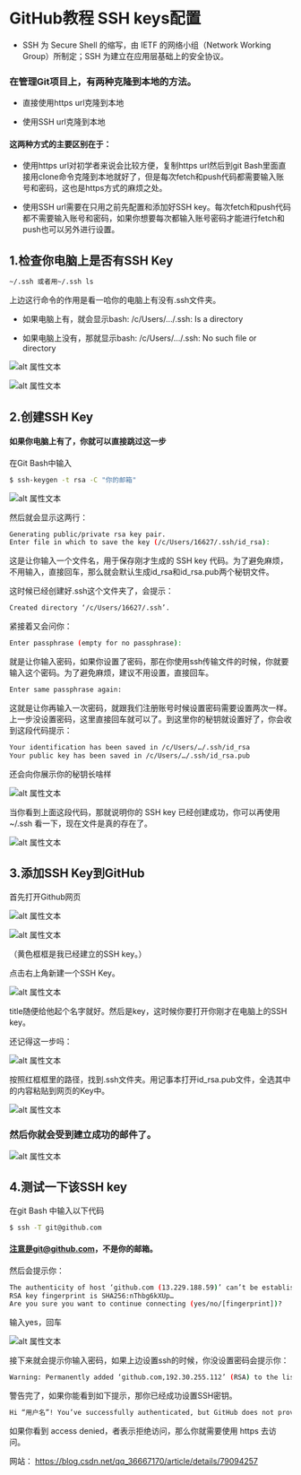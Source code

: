 # GitHub教程 SSH keys配置

 - SSH 为 Secure Shell 的缩写，由 IETF 的网络小组（Network Working Group）所制定；SSH 为建立在应用层基础上的安全协议。

###  在管理Git项目上，有两种克隆到本地的方法。
 
 - 直接使用https url克隆到本地
 
 - 使用SSH url克隆到本地

#### 这两种方式的主要区别在于：

 - 使用https url对初学者来说会比较方便，复制https url然后到git Bash里面直接用clone命令克隆到本地就好了，但是每次fetch和push代码都需要输入账号和密码，这也是https方式的麻烦之处。

 - 使用SSH url需要在只用之前先配置和添加好SSH key。每次fetch和push代码都不需要输入账号和密码，如果你想要每次都输入账号密码才能进行fetch和push也可以另外进行设置。


## 1.检查你电脑上是否有SSH Key

 ```sh
 ~/.ssh 或者用~/.ssh ls
 ``` 
 上边这行命令的作用是看一哈你的电脑上有没有.ssh文件夹。

 - 如果电脑上有，就会显示bash: /c/Users/…/.ssh: Is a directory
 
 - 如果电脑上没有，那就显示bash: /c/Users/…/.ssh: No such file or directory

 ![alt 属性文本](./image/github1.png)

 ![alt 属性文本](./image/github2.png)

## 2.创建SSH Key

 #### 如果你电脑上有了，你就可以直接跳过这一步

 在Git Bash中输入
 ```sh
 $ ssh-keygen -t rsa -C "你的邮箱"
 ```
 ![alt 属性文本](./image/github3.png)

 然后就会显示这两行：
 ```sh
 Generating public/private rsa key pair.
 Enter file in which to save the key (/c/Users/16627/.ssh/id_rsa):
 ```

 这是让你输入一个文件名，用于保存刚才生成的 SSH key 代码。为了避免麻烦，不用输入，直接回车，那么就会默认生成id_rsa和id_rsa.pub两个秘钥文件。

 这时候已经创建好.ssh这个文件夹了，会提示：

 ```sh
 Created directory ‘/c/Users/16627/.ssh’.
 ```

 紧接着又会问你：

 ```sh
 Enter passphrase (empty for no passphrase):
 ```

 就是让你输入密码，如果你设置了密码，那在你使用ssh传输文件的时候，你就要输入这个密码。为了避免麻烦，建议不用设置，直接回车。

 ```sh
 Enter same passphrase again:
 ```

 这就是让你再输入一次密码，就跟我们注册账号时候设置密码需要设置两次一样。上一步没设置密码，这里直接回车就可以了。到这里你的秘钥就设置好了，你会收到这段代码提示：

 ```sh
 Your identification has been saved in /c/Users/…/.ssh/id_rsa
 Your public key has been saved in /c/Users/…/.ssh/id_rsa.pub
 ```

 还会向你展示你的秘钥长啥样

 ![alt 属性文本](./image/github4.png)


 当你看到上面这段代码，那就说明你的 SSH key 已经创建成功，你可以再使用 ~/.ssh 看一下，现在文件是真的存在了。

 ![alt 属性文本](./image/github5.png)


## 3.添加SSH Key到GitHub

 首先打开Github网页

 ![alt 属性文本](./image/github6.png) 

 ![alt 属性文本](./image/github7.png)
 
 （黄色框框是我已经建立的SSH key。）

 点击右上角新建一个SSH Key。


 ![alt 属性文本](./image/github8.png)

 title随便给他起个名字就好。然后是key，这时候你要打开你刚才在电脑上的SSH key。
 
 还记得这一步吗：

 ![alt 属性文本](./image/github9.png)

 按照红框框里的路径，找到.ssh文件夹。用记事本打开id_rsa.pub文件，全选其中的内容粘贴到网页的Key中。

 ![alt 属性文本](./image/github10.png)

 ### 然后你就会受到建立成功的邮件了。
 
 ![alt 属性文本](./image/github11.png)


## 4.测试一下该SSH key
 
 在git Bash 中输入以下代码
 
 ```sh
 $ ssh -T git@github.com
 ```
 
 #### 注意是git@github.com，不是你的邮箱。

 然后会提示你：
 
 ```sh
 The authenticity of host ‘github.com (13.229.188.59)’ can’t be established.
 RSA key fingerprint is SHA256:nThbg6kXUp…
 Are you sure you want to continue connecting (yes/no/[fingerprint])?
 ```

 输入yes，回车

 ![alt 属性文本](./image/github12.png)

 接下来就会提示你输入密码，如果上边设置ssh的时候，你没设置密码会提示你：
 
 ```sh
 Warning: Permanently added ‘github.com,192.30.255.112’ (RSA) to the list of known hosts.
 ```
 
 警告完了，如果你能看到如下提示，那你已经成功设置SSH密钥。

 ```sh
 Hi “用户名”! You’ve successfully authenticated, but GitHub does not provide shell access.
 ```
 
 如果你看到 access denied，者表示拒绝访问，那么你就需要使用 https 去访问。


 网站：
 https://blog.csdn.net/qq_36667170/article/details/79094257